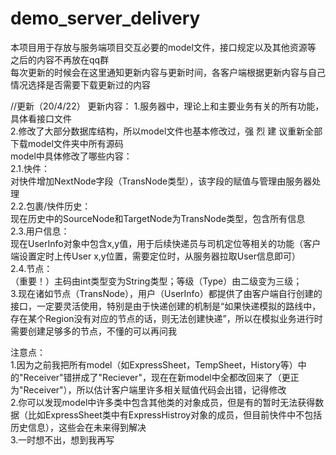 ﻿# demo_server_delivery

本项目用于存放与服务端项目交互必要的model文件，接口规定以及其他资源等  
之后的内容不再放在qq群  
每次更新的时候会在这里通知更新内容与更新时间，各客户端根据更新内容与自己情况选择是否需要下载更新过的内容

//更新（20/4/22）
更新内容：
1.服务器中，理论上和主要业务有关的所有功能，具体看接口文件  
2.修改了大部分数据库结构，所以model文件也基本修改过，强 烈 建 议重新全部下载model文件夹中所有源码  
  model中具体修改了哪些内容：  
  2.1.快件：  
    对快件增加NextNode字段（TransNode类型），该字段的赋值与管理由服务器处理  
  2.2.包裹/快件历史：  
    现在历史中的SourceNode和TargetNode为TransNode类型，包含所有信息  
  2.3.用户信息：  
    现在UserInfo对象中包含x,y值，用于后续快递员与司机定位等相关的功能（客户端设置定时上传User x,y位置，需要定位时，从服务器拉取User信息即可）  
  2.4.节点：  
    （重要！）主码由int类型变为String类型；等级（Type）由二级变为三级；  
3.现在诸如节点（TransNode），用户（UserInfo）都提供了由客户端自行创建的接口，一定要灵活使用，特别是由于快递创建的机制是“如果快递模拟的路线中，存在某个Region没有对应的节点的话，则无法创建快递”，所以在模拟业务进行时需要创建足够多的节点，不懂的可以再问我

注意点：  
1.因为之前我把所有model（如ExpressSheet，TempSheet，History等）中的"Receiver"错拼成了"Reciever"，现在在新model中全都改回来了（更正为"Receiver"），所以估计客户端里许多相关赋值代码会出错，记得修改  
2.你可以发现model中许多类中包含其他类的对象成员，但是有的暂时无法获得数据（比如ExpressSheet类中有ExpressHistroy对象的成员，但目前快件中不包括历史信息），这些会在未来得到解决  
3.一时想不出，想到我再写  
